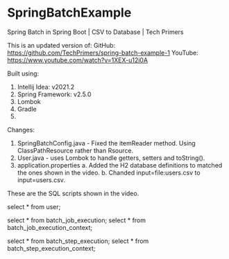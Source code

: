 # SpringBatchExample
Spring Batch in Spring Boot | CSV to Database | Tech Primers


This is an updated version of:
GitHub: https://github.com/TechPrimers/spring-batch-example-1
YouTube: https://www.youtube.com/watch?v=1XEX-u12i0A

Built using:
1. Intellij Idea: v2021.2
2. Spring Framework: v2.5.0
3. Lombok
4. Gradle
5. 

Changes:
1. SpringBatchConfig.java - Fixed the itemReader method. Using ClassPathResource rather than Rsource.
2. User.java - uses Lombok to handle getters, setters and toString().
3. application.properties
   a. Added the H2 database definitions to matched the ones shown in the video.
   b. Chanded input=file:users.csv to input=users.csv.
   
These are the SQL scripts shown in the video.

select * from user;

select * from batch_job_execution;
select * from batch_job_execution_context;

select * from batch_step_execution;
select * from batch_step_execution_context;
